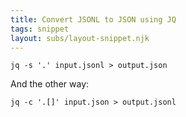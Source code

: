 ```yaml
---
title: Convert JSONL to JSON using JQ
tags: snippet
layout: subs/layout-snippet.njk
---
```


```console
jq -s '.' input.jsonl > output.json
```

And the other way:

```console
jq -c '.[]' input.json > output.jsonl
```
